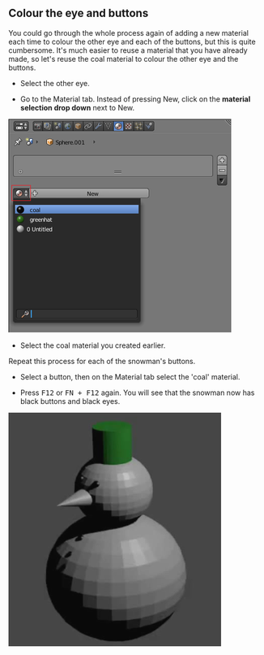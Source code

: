 ## Colour the eye and buttons

You could go through the whole process again of adding a new material each time to colour the other eye and each of the buttons, but this is quite cumbersome. It's much easier to reuse a material that you have already made, so let's reuse the coal material to colour the other eye and the buttons.

+ Select the other eye.

+ Go to the Material tab. Instead of pressing New, click on the **material selection drop down** next to New.

![Reselect the material](images/blender-sphere-material-reselect.png)

+ Select the coal material you created earlier.

Repeat this process for each of the snowman's buttons.

+ Select a button, then on the Material tab select the 'coal' material.

+ Press <kbd>F12</kbd> or <kbd>FN + F12</kbd> again. You will see that the snowman now has black buttons and black eyes.

![Snowman with black buttons](images/blender-snowman-black-buttons.png)
